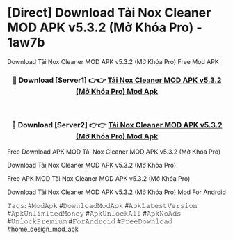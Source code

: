 # [Direct] Download Tải Nox Cleaner MOD APK v5.3.2 (Mở Khóa Pro) - 1aw7b
Download Tải Nox Cleaner MOD APK v5.3.2 (Mở Khóa Pro) Free Mod APK

<div align="center">
<h3>🔴 Download [Server1] 👉👉 <a href="https://apk-comot.site?title=Tải_Nox_Cleaner_MOD_APK_v5.3.2_(Mở_Khóa_Pro)">Tải Nox Cleaner MOD APK v5.3.2 (Mở Khóa Pro) Mod Apk</a></h3><br>

<h3>🔴 Download [Server2] 👉👉 <a href="https://apk-comot.site?title=Tải_Nox_Cleaner_MOD_APK_v5.3.2_(Mở_Khóa_Pro)">Tải Nox Cleaner MOD APK v5.3.2 (Mở Khóa Pro) Mod Apk</a></h3>
</div>


Free Download APK MOD Tải Nox Cleaner MOD APK v5.3.2 (Mở Khóa Pro)

Download Tải Nox Cleaner MOD APK v5.3.2 (Mở Khóa Pro) 

Free APK MOD Tải Nox Cleaner MOD APK v5.3.2 (Mở Khóa Pro) 

Download Tải Nox Cleaner MOD APK v5.3.2 (Mở Khóa Pro) Mod For Android

𝚃𝚊𝚐𝚜: #𝙼𝚘𝚍𝙰𝚙𝚔 #𝙳𝚘𝚠𝚗𝚕𝚘𝚊𝚍𝙼𝚘𝚍𝙰𝚙𝚔 #𝙰𝚙𝚔𝙻𝚊𝚝𝚎𝚜𝚝𝚅𝚎𝚛𝚜𝚒𝚘𝚗 #𝙰𝚙𝚔𝚄𝚗𝚕𝚒𝚖𝚒𝚝𝚎𝚍𝙼𝚘𝚗𝚎𝚢 #𝙰𝚙𝚔𝚄𝚗𝚕𝚘𝚌𝚔𝙰𝚕𝚕 #𝙰𝚙𝚔𝙽𝚘𝙰𝚍𝚜 #𝚄𝚗𝚕𝚘𝚌𝚔𝙿𝚛𝚎𝚖𝚒𝚞𝚖 #𝙵𝚘𝚛𝙰𝚗𝚍𝚛𝚘𝚒𝚍 #𝙵𝚛𝚎𝚎𝙳𝚘𝚠𝚗𝚕𝚘𝚊𝚍 #home_design_mod_apk